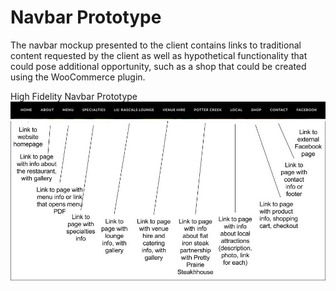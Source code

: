 # Navbar Prototype

The navbar mockup presented to the client contains links to traditional content requested by the client as well as hypothetical functionality that could pose additional opportunity, such as a shop that could be created using the WooCommerce plugin. 

High Fidelity Navbar Prototype
![](images/navbar.jpg)
![](images/navbar-drawing.jpg)
